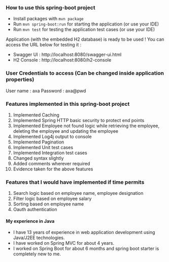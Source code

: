 ### How to use this spring-boot project

- Install packages with `mvn package`
- Run `mvn spring-boot:run` for starting the application (or use your IDE)
- Run `mvn test` for testing the application test cases (or use your IDE)

Application (with the embedded H2 database) is ready to be used ! You can access the URL below for testing it :

- Swagger UI : http://localhost:8080/swagger-ui.html
- H2 Console : http://localhost:8080/h2-console

### User Credentials to access (Can be changed inside application properties)
User name : axa
Password :  axa@pwd

### Features implemented in this spring-boot project

1.  Implemented Caching
2.  Implemented Spring HTTP basic security to protect end points
3.  Implemented Employee not found logic while retrieving the employee, deleting the employee and updating the employee
4.  Implemented Log4j output to console
5.  Implemented Pagination
6.  Implemented Unit test cases
7.  Implemented Integration test cases
8.  Changed syntax slightly
9.  Added comments wherever required
10. Evidence taken for the above features

### Features that I would have implemented if time permits

1. Search logic based on employee name, employee designation
2. Filter logic based on employee salary
3. Sorting based on employee name 
4. Oauth authentication 

#### My experience in Java

- I have 13 years of experience in web application development using Java/J2EE technologies. 
- I have worked on Spring MVC for about 4 years.
- I worked on Spring Boot for about 6 months and spring boot starter is completely new to me.


